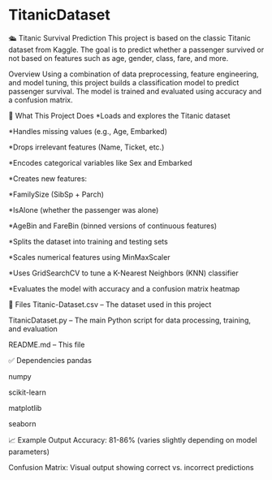 # TitanicDataset

🛳️ Titanic Survival Prediction
This project is based on the classic Titanic dataset from Kaggle. The goal is to predict whether a passenger survived or not based on features such as age, gender, class, fare, and more.

Overview
Using a combination of data preprocessing, feature engineering, and model tuning, this project builds a classification model to predict passenger survival. The model is trained and evaluated using accuracy and a confusion matrix.

🔧 What This Project Does
*Loads and explores the Titanic dataset

*Handles missing values (e.g., Age, Embarked)

*Drops irrelevant features (Name, Ticket, etc.)

*Encodes categorical variables like Sex and Embarked

*Creates new features:

*FamilySize (SibSp + Parch)

*IsAlone (whether the passenger was alone)

*AgeBin and FareBin (binned versions of continuous features)

*Splits the dataset into training and testing sets

*Scales numerical features using MinMaxScaler

*Uses GridSearchCV to tune a K-Nearest Neighbors (KNN) classifier

*Evaluates the model with accuracy and a confusion matrix heatmap

📁 Files
Titanic-Dataset.csv – The dataset used in this project

TitanicDataset.py – The main Python script for data processing, training, and evaluation

README.md – This file

✅ Dependencies
pandas

numpy

scikit-learn

matplotlib

seaborn

📈 Example Output
Accuracy: 81-86% (varies slightly depending on model parameters)

Confusion Matrix: Visual output showing correct vs. incorrect predictions
